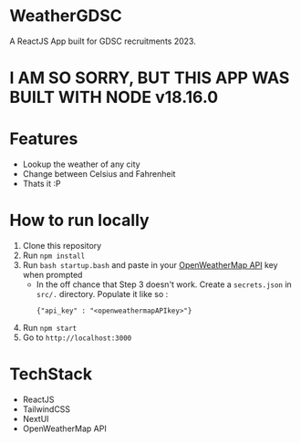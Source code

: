 # WeatherGDSC
A ReactJS App built for GDSC recruitments 2023.

# I AM SO SORRY, BUT THIS APP WAS BUILT WITH NODE v18.16.0

# Features
- Lookup the weather of any city
- Change between Celsius and Fahrenheit
- Thats it \:P 

# How to run locally
1. Clone this repository
2. Run `npm install`
3. Run `bash startup.bash` and paste in your [OpenWeatherMap API](https://openweathermap.org/api) key when prompted
    - In the off chance that Step 3 doesn't work. Create a `secrets.json` in `src/.` directory. Populate it like so : 
        ```
        {"api_key" : "<openweathermapAPIkey>"}
        ```
4. Run `npm start`
5. Go to `http://localhost:3000`

# TechStack
- ReactJS
- TailwindCSS
- NextUI
- OpenWeatherMap API